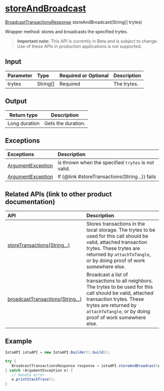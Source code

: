 
# [storeAndBroadcast](https://github.com/iotaledger/iota-java/blob/master/jota/src/main/java/org/iota/jota/IotaAPI.java#L313)
 [BroadcastTransactionsResponse](https://github.com/iotaledger/iota-java/blob/master/jota/src/main/java/org/iota/jota/dto/response/BroadcastTransactionsResponse.java) storeAndBroadcast(String[] trytes)

Wrapper method: stores and broadcasts the specified trytes.
> **Important note:** This API is currently in Beta and is subject to change. Use of these APIs in production applications is not supported.

## Input
| Parameter       | Type | Required or Optional | Description |
|:---------------|:--------|:--------| :--------|
| trytes | String[] | Required | The trytes. |
    
## Output
| Return type | Description |
|--|--|
| Long duration | Gets the duration. |

## Exceptions
| Exceptions     | Description |
|:---------------|:--------|
| [ArgumentException](https://github.com/iotaledger/iota-java/blob/master/jota/src/main/java/org/iota/jota/error/ArgumentException.java) | is thrown when the specified `trytes` is not valid. |
| [ArgumentException](https://github.com/iotaledger/iota-java/blob/master/jota/src/main/java/org/iota/jota/error/ArgumentException.java) | If {@link #storeTransactions(String...)} fails |

## Related APIs (link to other product documentation)
| API     | Description |
|:---------------|:--------|
| [storeTransactions(String...)](https://github.com/iotaledger/iota-java/blob/master/jota/src/main/java/org/iota/jota/IotaAPICore.java#L753) | Stores transactions in the local storage. The trytes to be used for this call should be valid, attached transaction trytes. These trytes are returned by `attachToTangle`, or by doing proof of work somewhere else. |
| [broadcastTransactions(String...)](https://github.com/iotaledger/iota-java/blob/master/jota/src/main/java/org/iota/jota/IotaAPICore.java#L735) | Broadcast a list of transactions to all neighbors. The trytes to be used for this call should be valid, attached transaction trytes. These trytes are returned by `attachToTangle`, or by doing proof of work somewhere else. |

 ## Example
 
 ```Java
 IotaAPI iotaAPI = new IotaAPI.Builder().build();

try { 
    BroadcastTransactionsResponse response = iotaAPI.storeAndBroadcast(new String[]{"PNZUWPGFCKB9ORDZNHRENUPEF ... CXLRFAEBVOFPOFSOAVYE9LHTM", "M99KAOTCNSJ9DRJGIQICCGWRH ... CNXTDNXMQEYMYJTVESRZQOUQS"});
} catch (ArgumentException e) { 
    // Handle error
    e.printStackTrace(); 
}
 ```
